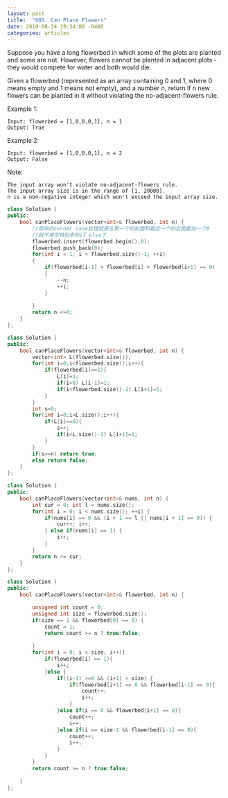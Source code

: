 ```yaml
---
layout: post
title:  "605. Can Place Flowers"
date: 2019-08-14 19:34:00 -0400
categories: articles
---	
```

Suppose you have a long flowerbed in which some of the plots are planted and some are not. However, flowers cannot be planted in adjacent plots - they would compete for water and both would die.

Given a flowerbed (represented as an array containing 0 and 1, where 0 means empty and 1 means not empty), and a number n, return if n new flowers can be planted in it without violating the no-adjacent-flowers rule.

Example 1:
```
Input: flowerbed = [1,0,0,0,1], n = 1
Output: True
```
Example 2:
```
Input: flowerbed = [1,0,0,0,1], n = 2
Output: False
```
Note:
```
The input array won't violate no-adjacent-flowers rule.
The input array size is in the range of [1, 20000].
n is a non-negative integer which won't exceed the input array size.
```
```c++
class Solution {
public:
    bool canPlaceFlowers(vector<int>& flowerbed, int n) {
        //简单的corner case处理就是在第一个的前面和最后一个的后面都加一个0
        //就不用写特别多的if else了
        flowerbed.insert(flowerbed.begin(),0);
        flowerbed.push_back(0);
        for(int i = 1; i < flowerbed.size()-1; ++i)
        {
            if(flowerbed[i-1] + flowerbed[i] + flowerbed[i+1] == 0)
            {
                --n;
                ++i;
            }
                
        }
        return n <=0;
    }
};
```
```c++
class Solution {
public:
    bool canPlaceFlowers(vector<int>& flowerbed, int n) {
        vector<int> L(flowerbed.size());
        for(int i=0;i<flowerbed.size();i++){
            if(flowerbed[i]==1){
                L[i]=1;
                if(i>0) L[i-1]=1;
                if(i<flowerbed.size()-1) L[i+1]=1;
            }
        }
        int s=0;
        for(int i=0;i<L.size();i++){
            if(L[i]==0){
                s++;
                if(i<L.size()-1) L[i+1]=1;
            }
        }        
        if(s>=n) return true;
        else return false;
    }
};
```
```c++
class Solution {
public:
    bool canPlaceFlowers(vector<int>& nums, int n) {
        int cur = 0; int l = nums.size();
        for(int i = 0; i < nums.size(); ++i) {
            if(nums[i] == 0 && (i + 1 == l || nums[i + 1] == 0)) {
                cur++; i++;
            } else if(nums[i] == 1) {
                i++;
            }
        }
        return n <= cur;
    }
};
```
```c++
class Solution {
public:
    bool canPlaceFlowers(vector<int>& flowerbed, int n) {

        unsigned int count = 0;
        unsigned int size = flowerbed.size();
        if(size == 1 && flowerbed[0] == 0) {
            count = 1;
            return count >= n ? true:false;
            
        }
        for(int i = 0; i < size; i++){
            if(flowerbed[i] == 1){
                i++;
            }else {
                if((i-1) >=0 && (i+1) < size) {
                    if(flowerbed[i+1] == 0 && flowerbed[i-1] == 0){
                        count++;
                        i++;
                    } 
                }else if(i == 0 && flowerbed[i+1] == 0){
                    count++;
                    i++;
                }else if(i == size-1 && flowerbed[i-1] == 0){
                    count++;
                    i++;
                }
            }
        }
        return count >= n ? true:false;
        
    }
};
```